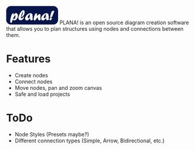 <!--![PLANA!](banner.png)-->

<img src="banner.png" height="50">
PLANA! is an open source diagram creation software that allows you to plan structures using nodes and connections between them.

# Features
- Create nodes
- Connect nodes
- Move nodes, pan and zoom canvas
- Safe and load projects

# ToDo
- Node Styles (Presets maybe?)
- Different connection types (Simple, Arrow, Bidirectional, etc.)
